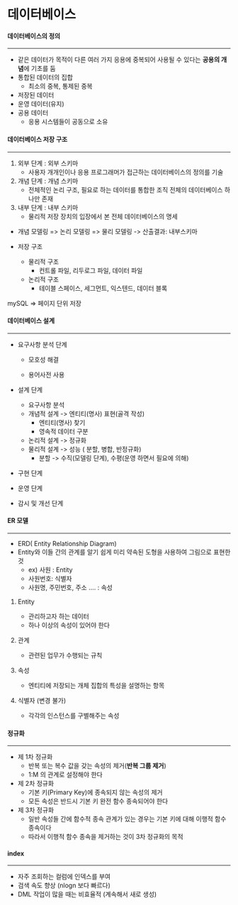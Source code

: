 # 데이터베이스



#### 데이터베이스의 정의

---

* 같은 데이터가 목적이 다른 여러 가지 응용에 중복되어 사용될 수 있다는 **공용의 개념**에 기초를 둠
* 통합된 데이터의 집합
  * 최소의 중복, 통제된 중복
* 저장된 데이터
* 운영 데이터(유지)
* 공용 데이터
  * 응용 시스템들이 공동으로 소유



#### 데이터베이스 저장 구조

---

1. 외부 단계 : 외부 스키마
   * 사용자 개개인이나 응용 프로그래머가 접근하는 데이터베이스의 정의를 기술
2. 개념 단계 : 개념 스키마
   * 전체적인 논리 구조, 필요로 하는 데이터를 통합한 조직 전체의 데이터베이스 하나만 존재
3. 내부 단계 : 내부 스키마
   * 물리적 저장 장치의 입장에서 본 전체 데이터베이스의 명세

* 개념 모델링 => 논리 모델링 => 물리 모델링  -> 산출결과: 내부스키마

* 저장 구조
  * 물리적 구조
    * 컨트롤 파일, 리두로그 파일, 데이터 파일 
  * 논리적 구조
    * 테이블 스페이스, 세그먼트, 익스텐드, 데이터 블록

mySQL => 페이지 단위 저장



#### 데이터베이스 설계

---

* 요구사항 분석 단계

  * 모호성 해결

  * 용어사전 사용

* 설계 단계

  * 요구사항 분석
  * 개념적 설계 -> 엔티티(명사) 표현(골격 작성)
    * 엔티티(명사) 찾기
    * 영속적 데이터 구분
  * 논리적 설계 -> 정규화
  * 물리적 설계 -> 성능 ( 분할, 병합, 반정규화)
    * 분할 -> 수직(모델링 단계), 수평(운영 하면서 필요에 의해)

* 구현 단계

* 운영 단계

* 감시 및 개선 단계     



#### ER 모델

---

* ERD( Entity Relationship Diagram)
* Entity와 이들 간의 관계를 알기 쉽게 미리 약속된 도형을 사용하여 그림으로 표현한 것
  * ex)  사원 : Entity 
  * 사원번호: 식별자
  * 사원명, 주민번호, 주소 .... : 속성

1. Entity
   * 관리하고자 하는 데이터
   * 하나 이상의 속성이 있어야 한다

2. 관계
   * 관련된 업무가 수행되는 규칙
3. 속성
   * 엔티티에 저장되는 개체 집합의 특성을 설명하는 항목
4. 식별자 (변경 불가)
   * 각각의 인스턴스를 구별해주는 속성



#### 정규화

---

* 제 1차 정규화
  * 반복 또는 복수 값을 갖는 속성의 제거(**반복 그룹 제거**)
  * 1:M 의 관계로 설정해야 한다
* 제 2차 정규화
  * 기본 키(Primary Key)에 종속되지 않는 속성의 제거
  * 모든 속성은 반드시 기본 키 완전 함수 종속되어야 한다
* 제 3차 정규화
  * 일반 속성들 간에 함수적 종속 관계가 있는 경우는 기본 키에 대해 이행적 함수 종속이다
  * 따라서 이행적 함수 종속을 제거하는 것이 3차 정규화의 목적



#### index

---

- 자주 조회하는 컬럼에 인덱스를 부여
- 검색 속도 향상 (nlogn 보다 빠르다)
- DML 작업이 많을 때는 비효율적 (계속해서 새로 생성)